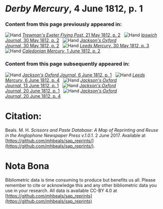 # *Derby Mercury*, 4 June 1812, p. 1  
  
### Content from this page previously appeared in:  
![Hand](http://scissorsandpaste.net/wp-content/uploads/2017/06/smallhandpointer.png) [*Trewman's Exeter Flying Post*, 21 May 1812, p. 2](https://mhbeals.github.io/sap_html/Trewman's-Exeter-Flying-Post/Trewman's-Exeter-Flying-Post-21-May-1812-p-2)  
![Hand](http://scissorsandpaste.net/wp-content/uploads/2017/06/smallhandpointer.png) [*Ipswich Journal*, 30 May 1812, p. 2](https://mhbeals.github.io/sap_html/Ipswich-Journal/Ipswich-Journal-30-May-1812-p-2)  
![Hand](http://scissorsandpaste.net/wp-content/uploads/2017/06/smallhandpointer.png) [*Jackson's Oxford Journal*, 30 May 1812, p. 2](https://mhbeals.github.io/sap_html/Jackson's-Oxford-Journal/Jackson's-Oxford-Journal-30-May-1812-p-2)  
![Hand](http://scissorsandpaste.net/wp-content/uploads/2017/06/smallhandpointer.png) [*Leeds Mercury*, 30 May 1812, p. 3](https://mhbeals.github.io/sap_html/Leeds-Mercury/Leeds-Mercury-30-May-1812-p-3)  
![Hand](http://scissorsandpaste.net/wp-content/uploads/2017/06/smallhandpointer.png) [*Caledonian Mercury*, 1 June 1812, p. 2](https://mhbeals.github.io/sap_html/Caledonian-Mercury/Caledonian-Mercury-1-June-1812-p-2)  
  
### Content from this page subsequently appeared in:  
![Hand](http://scissorsandpaste.net/wp-content/uploads/2017/06/smallhandpointer.png) [*Jackson's Oxford Journal*, 6 June 1812, p. 1](https://mhbeals.github.io/sap_html/Jackson's-Oxford-Journal/Jackson's-Oxford-Journal-6-June-1812-p-1)  
![Hand](http://scissorsandpaste.net/wp-content/uploads/2017/06/smallhandpointer.png) [*Leeds Mercury*, 6 June 1812, p. 4](https://mhbeals.github.io/sap_html/Leeds-Mercury/Leeds-Mercury-6-June-1812-p-4)  
![Hand](http://scissorsandpaste.net/wp-content/uploads/2017/06/smallhandpointer.png) [*Jackson's Oxford Journal*, 13 June 1812, p. 1](https://mhbeals.github.io/sap_html/Jackson's-Oxford-Journal/Jackson's-Oxford-Journal-13-June-1812-p-1)  
![Hand](http://scissorsandpaste.net/wp-content/uploads/2017/06/smallhandpointer.png) [*Jackson's Oxford Journal*, 20 June 1812, p. 1](https://mhbeals.github.io/sap_html/Jackson's-Oxford-Journal/Jackson's-Oxford-Journal-20-June-1812-p-1)  
![Hand](http://scissorsandpaste.net/wp-content/uploads/2017/06/smallhandpointer.png) [*Jackson's Oxford Journal*, 20 June 1812, p. 4](https://mhbeals.github.io/sap_html/Jackson's-Oxford-Journal/Jackson's-Oxford-Journal-20-June-1812-p-4)  


# Citation: 

Beals. M. H. *Scissors and Paste Database: A Map of Reprinting and Reuse in the Anglophone Newspaper Press v.1.0.1.* 2 June 2017. Available at [https://github.com/mhbeals/sap_reprints/](https://github.com/mhbeals/sap_reprints/). 

# Nota Bona

Bibliometric data is time consuming to produce but benefits us all. Please remember to cite or acknowledge this and any other bibliometric data you use in your research. All data is available CC-BY 4.0 at [https://github.com/mhbeals/sap_reprints](https://github.com/mhbeals/sap_reprints)